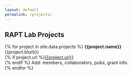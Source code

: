 ```yaml
---
layout: default
permalink: /projects/
---
```


## RAPT Lab Projects

{% for project in site.data.projects %}
<b>{{project.name}}</b><br/>
{{project.blurb}}<br/>
{% if project.url %}<a href="{{ project.url }}" target="_blank">{{project.url}}</a><br/> {% endif %} 
Add: members, collaborators, pubs, grant info.<br/>
{% endfor %}
